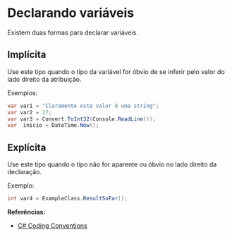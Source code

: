 # Declarando variáveis

Existem duas formas para declarar variáveis.

## Implícita

Use este tipo quando o tipo da variável for óbvio de se inferir pelo valor do lado direito da atribuição.

Exemplos:

```csharp
var var1 = "Claramente este valor é uma string";
var var2 = 27;
var var3 = Convert.ToInt32(Console.ReadLine());
var  inicio = DateTime.Now();
```

## Explícita

Use este tipo quando o tipo não for aparente ou óbvio no lado direito da declaração.

Exemplo:

```csharp
int var4 = ExampleClass.ResultSoFar();
```

**Referências:**
* [C# Coding Conventions](https://docs.microsoft.com/en-us/dotnet/csharp/programming-guide/inside-a-program/coding-conventions)